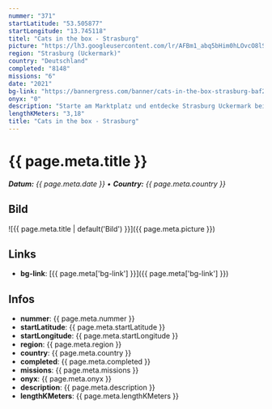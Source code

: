 ```yaml
---
nummer: "371"
startLatitude: "53.505877"
startLongitude: "13.745118"
titel: "Cats in the box - Strasburg"
picture: "https://lh3.googleusercontent.com/lr/AFBm1_abq5bHim0hLOvcO8lSz1-pJMXtALBH359YlGFYhvsPmVFiZKYMIQqALCwLA5FzeqK5ra_09oVYzS-J6fJ9EwDYt6i2I6LLE1zidyIei7brUc4VnHpgKe9kLpnr_6kovXkjM2O1j3nyScfAaLAST_FgfEb1_CNqe6wzfuIXTFSnS0hh54cyIKF7WduEPHxnVAzFFjT8a9zhc1p63DxsFIYCFVyKf3S8GN1drP5t_8ASRGb5i1DRvRkX7l-cIlHT7jS63LKkbCTi2Zyj-wkOV8naSj63GfGLT1BJyRyqRn_X1ZRQH5P6xKiaLxpm4l8mkCGDhj0swJvAN3xq1cw60zTFh6bNy5yC2ye_Ju5tsyg3j2enUEaB4hCelhrc08dQoiJ90HJjefJN9vEZbJ0O-QSafvU2u66fw-CrHK_5SM3YVGCxBe_kF76d57eqr01VL5PcB5MGiIEUq7eymQkU5G0Sm6jJR9Od_xrB1Q8wlU6YfpsOnwNdyaWkpJ5x1QG287XQXK917e5-trQiZkJZ87cluAMR9IN-CvheKSJ81jHfVV3vSh_4rYEY5TqsLgT4j5BtsfTXEPp6WbZDgX8s5ir5FL9FJahW1h-7PhRi5-JIKRqRT-5foy8QIPXnqlZ1Mqst3iJFpXXH7SGGNPY1ymKNprkgTgolk1XcpVvtwmAqa_lIkUMvnSfOma2k-DsT7O1LxsY16CplGZhQWU5EWkDWkJkx5RTuJdVBSLtlyMzccvLhgjZKzluMVeACG_Kx38Yk5UPuKa6J5Deaj3rG_pGWKPHutEt6Uq6Hm-u6Ofy3XkDQZfxUQltveKODi0wy0fNvKH89P3GS7pcStnjTw4TjeX3GbQU"
region: "Strasburg (Uckermark)"
country: "Deutschland"
completed: "8148"
missions: "6"
date: "2021"
bg-link: "https://bannergress.com/banner/cats-in-the-box-strasburg-baf2"
onyx: "0"
description: "Starte am Marktplatz und entdecke Strasburg Uckermark bei einer weihnachtlichen Spaziergang. \n\nBanner geht am 26.12.2021 offline"
lengthKMeters: "3,18"
title: "Cats in the box - Strasburg"
---
```


# {{ page.meta.title }}
_**Datum:** {{ page.meta.date }} • **Country:** {{ page.meta.country }}_

## Bild
![{{ page.meta.title | default('Bild') }}]({{ page.meta.picture }})

## Links
- **bg-link**: [{{ page.meta['bg-link'] }}]({{ page.meta['bg-link'] }})

## Infos
- **nummer**: {{ page.meta.nummer }}
- **startLatitude**: {{ page.meta.startLatitude }}
- **startLongitude**: {{ page.meta.startLongitude }}
- **region**: {{ page.meta.region }}
- **country**: {{ page.meta.country }}
- **completed**: {{ page.meta.completed }}
- **missions**: {{ page.meta.missions }}
- **onyx**: {{ page.meta.onyx }}
- **description**: {{ page.meta.description }}
- **lengthKMeters**: {{ page.meta.lengthKMeters }}

